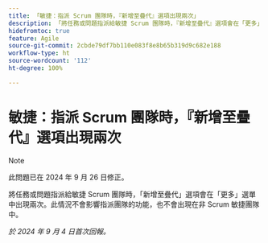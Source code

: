 ```yaml
---
title: 「敏捷：指派 Scrum 團隊時，『新增至疊代』選項出現兩次」
description: 「將任務或問題指派給敏捷 Scrum 團隊時，『新增至疊代』選項會在「更多」選單中出現兩次。此情況不會影響指派團隊的功能，也不會出現在非 Scrum 敏捷團隊中。」
hidefromtoc: true
feature: Agile
source-git-commit: 2cbde79df7bb110e083f8e8b65b319d9c682e188
workflow-type: ht
source-wordcount: '112'
ht-degree: 100%

---
```


# 敏捷：指派 Scrum 團隊時，『新增至疊代』選項出現兩次

>[!NOTE]
>
>此問題已在 2024 年 9 月 26 日修正。

將任務或問題指派給敏捷 Scrum 團隊時，「新增至疊代」選項會在「更多」選單中出現兩次。此情況不會影響指派團隊的功能，也不會出現在非 Scrum 敏捷團隊中。

_於 2024 年 9 月 4 日首次回報。_
